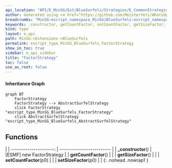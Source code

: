 ```yaml
---
api_location: "API/E_MinSG/Ext/BlueSurfels/Strategies/E_CommonStrategies.h:55:26"
author: Generated using <a href="https://github.com/MeisterYeti/WhatsUpDoc">WhatsUpDoc</a>
breadcrumbs: "MinSG:escript_namespace_MinSG|BlueSurfels:escript_namespace_MinSG_BlueSurfels"
keywords: _constructor, getCountFactor, setCountFactor, getSizeFactor, setSizeFactor
kind: type
layout: e_api
path: MinSG->Extensions->BlueSurfels
permalink: escript_type_MinSG_BlueSurfels_FactorStrategy
show_in_toc: true
sidebar: e_api_sidebar
title: "FactorStrategy"
toc: false
use_as_root: false
---
```


#### Inheritance Graph

```mermaid
graph BT
	FactorStrategy
	FactorStrategy --> AbstractSurfelStrategy
	click FactorStrategy "escript_type_MinSG_BlueSurfels_FactorStrategy"
	click AbstractSurfelStrategy "escript_type_MinSG_BlueSurfels_AbstractSurfelStrategy"
```

## Functions

|
| ---------------------: | ------------------------- | 
| **_constructor**()     | [ESMF] new FactorStrategy | 
| **getCountFactor**()   |                           | 
| **getSizeFactor**()    |                           | 
| **setCountFactor**(p0) |                           | 
| **setSizeFactor**(p0)  |                           | 
{: .nohead .nowrap1 }

